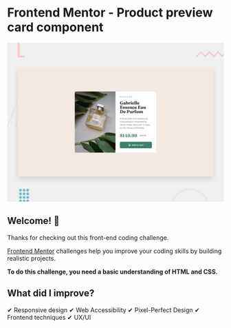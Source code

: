 # Frontend Mentor - Product preview card component

![Design preview for the Product preview card component coding challenge](./design/desktop-preview.jpg)

## Welcome! 👋

Thanks for checking out this front-end coding challenge.

[Frontend Mentor](https://www.frontendmentor.io) challenges help you improve your coding skills by building realistic projects.

**To do this challenge, you need a basic understanding of HTML and CSS.**

## What did I improve?

✔ Responsive design
✔ Web Accessibility
✔ Pixel-Perfect Design
✔ Frontend techniques
✔ UX/UI
